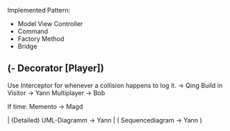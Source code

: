 Implemented Pattern:
  - Model View Controller
  - Command
  - Factory Method
  - Bridge 
  
  (- Decorator [Player])
-----------------------------------------------------------------------

Use Interceptor for whenever a collision happens to log it. -> Qing
Build in Visitor -> Yann
Multiplayer -> Bob

If time: Memento -> Magd

 | (Detailed) UML-Diagramm -> Yann |
( Sequencediagram -> Yann )